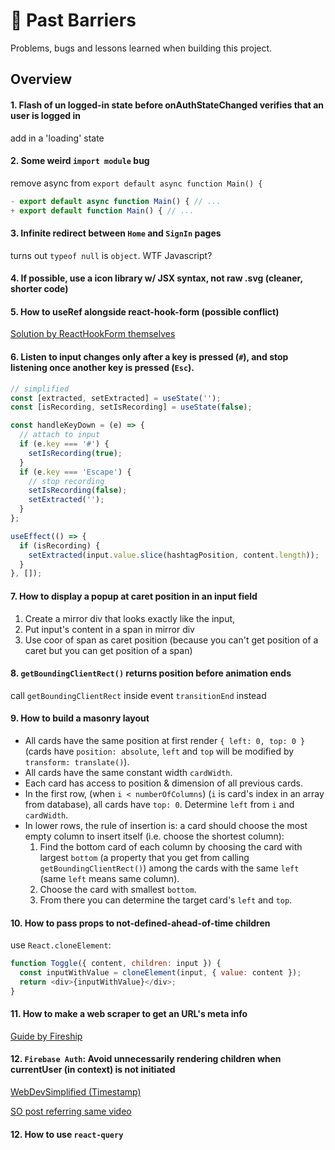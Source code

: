 # 💯 Past Barriers

Problems, bugs and lessons learned when building this project.

## Overview

#### 1. Flash of un logged-in state before onAuthStateChanged verifies that an user is logged in

add in a 'loading' state

#### 2. Some weird `import module` bug

remove async from `export default async function Main() {`

```jsx
- export default async function Main() { // ...
+ export default function Main() { // ...
```

#### 3. Infinite redirect between `Home` and `SignIn` pages

turns out `typeof null` is `object`. WTF Javascript?

#### 4. If possible, use a icon library w/ JSX syntax, not raw .svg (cleaner, shorter code)

#### 5. How to useRef alongside react-hook-form (possible conflict)

[Solution by ReactHookForm themselves](https://www.react-hook-form.com/faqs/#Howtosharerefusage)

#### 6. Listen to input changes only after a key is pressed (`#`), and stop listening once another key is pressed (`Esc`).

```jsx
// simplified
const [extracted, setExtracted] = useState('');
const [isRecording, setIsRecording] = useState(false);

const handleKeyDown = (e) => {
  // attach to input
  if (e.key === '#') {
    setIsRecording(true);
  }
  if (e.key === 'Escape') {
    // stop recording
    setIsRecording(false);
    setExtracted('');
  }
};

useEffect(() => {
  if (isRecording) {
    setExtracted(input.value.slice(hashtagPosition, content.length));
  }
}, []);
```

#### 7. How to display a popup **at caret position** in an input field

1. Create a mirror div that looks exactly like the input,
2. Put input's content in a span in mirror div
3. Use coor of span as caret position (because you can't get position of a caret but you can get position of a span)

#### 8. `getBoundingClientRect()` returns position before animation ends

call `getBoundingClientRect` inside event `transitionEnd` instead

#### 9. How to build a masonry layout

- All cards have the same position at first render `{ left: 0, top: 0 }` (cards have `position: absolute`, `left` and `top` will be modified by `transform: translate()`).
- All cards have the same constant width `cardWidth`.
- Each card has access to position & dimension of all previous cards.
- In the first row, (when `i < numberOfColumns`) (`i` is card's index in an array from database), all cards have `top: 0`. Determine `left` from `i` and `cardWidth`.
- In lower rows, the rule of insertion is: a card should choose the most empty column to insert itself (i.e. choose the shortest column):
  1. Find the bottom card of each column by choosing the card with largest `bottom` (a property that you get from calling `getBoundingClientRect()`) among the cards with the same `left` (same `left` means same column).
  2. Choose the card with smallest `bottom`.
  3. From there you can determine the target card's `left` and `top`.

#### 10. How to pass props to not-defined-ahead-of-time children

use `React.cloneElement`:

```js
function Toggle({ content, children: input }) {
  const inputWithValue = cloneElement(input, { value: content });
  return <div>{inputWithValue}</div>;
}
```

#### 11. How to make a web scraper to get an URL's meta info

[Guide by Fireship](https://fireship.io/lessons/web-scraping-guide/)

#### 12. `Firebase Auth`: Avoid unnecessarily rendering children when currentUser (in context) is not initiated

[WebDevSimplified (Timestamp)](https://youtu.be/PKwu15ldZ7k?t=1528)

[SO post referring same video](https://stackoverflow.com/questions/68104551/react-firebase-authentication-and-usecontext)

#### 12. How to use `react-query`

